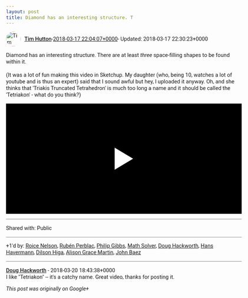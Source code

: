 ```yaml
---
layout: post
title: Diamond has an interesting structure. T
---
```


<html><head><meta charset="utf-8"><title>Diamond has an interesting structure. There are at least &lt;i&gt;three&lt;/i&gt; space-f...</title><style>body {font: 11pt Roboto, Arial, sans-serif; max-width: 640px; margin: 24px;}.author-photo {border-radius: 50%; margin-right: 10px; width: 40px;}.author {font-weight: 500;}.main-content {margin: 15px 0 15px;}.post-title {font-weight: bold;}.location {display: block; margin-top: 15px;}.location img {float: left; margin-right: 5px; width: 20px;}.media-link {display: inline-block; max-width: 100%; vertical-align: top;}.media-link p {margin-top: 5px; max-height: 4em; overflow: scroll;}.media {max-height: 100vh; max-width: 100%;}.video-placeholder {background: black; display: flex; height: 300px; max-width: 100%; width: 640px;}.play-icon {border-bottom: 30px solid transparent; border-left: 50px solid white; border-top: 30px solid transparent; color: white; margin: auto;}.album {max-height: 800px; overflow: scroll; width: calc(100vw - 48px);}.album .media-link {margin-right: 5px; max-width: 250px;}.album .media {max-height: 250px;}.link-embed {border-top: 1px solid lightgrey; display: block; margin-top: 20px;}.link-embed img {max-width: 100%;}.inline-link-embed {display: block;}.inline-link-embed img {vertical-align: middle;}.link-title {display: inline-block; font-size: medium; font-weight: 300; padding-left: 1em;}.reshare-attribution {display: block; font-weight: bold; margin-bottom: 10px;}.poll-image {margin-bottom: 5px; max-height: 300px; max-width: 500px;}.poll-choice {align-items: center; display: flex; margin-bottom: 5px; max-width: 500px;}.poll-choice-percentage {background-color: lightblue; height: 100%; left: 0; position: absolute; z-index: -1;}.poll-choice-selected {margin-right: 5px;}.poll-choice-results {border: 1px solid lightgray; border-radius: 5px; display: flex; line-height: 40px; overflow: hidden; padding: 0 8px; position: relative;}.poll-choice-results, .poll-choice-description {flex-grow: 1; margin-right: 10px;}.poll-choice-image {width: 100%;}.poll-choice-image, .poll-choice-image img {max-height: 40px; max-width: 100px;}.poll-choice-votes {max-height: 100px; overflow: auto;}.plus-entity-embed {color: black; display: block; text-decoration: none;}.plus-entity-embed-cover-photo {max-height: 300px; max-width: 100%;}.plus-entity-embed-info {padding: 0 1em 1em;}.plus-entity-embed-info h2 {font-weight: 500; margin: 10px 0;}.plus-entity-embed-info p {font-size: small; margin: 0;}.collection-owner-avatar {border-radius: 50%; border: 2px solid white; height: 40px; margin-top: -22px;}.visibility {padding: 1em 0; border-top: 1px solid grey;}.post-activity {padding: 1em 0; border-top: 1px solid grey;}.comments {border-top: 1px solid gray; padding-top: 1em;}.comment + .comment {margin-top: 1em;}.comment .media-link, .comment .inline-link-embed {margin-top: 5px;}</style></head><body><div style="margin-bottom:1em;"><div style="display:flex; align-items:center"><img class="author-photo" src="https://lh4.googleusercontent.com/-epo4ZZKNqEw/AAAAAAAAAAI/AAAAAAAAVSU/qu3LpcHEnoQ/s64-c/photo.jpg" alt="Tim Hutton"><a href="https://plus.google.com/+TimHutton" target="_blank" class="author">Tim Hutton</a> - <a target="_blank" href="https://plus.google.com/+TimHutton/posts/guVBfc6z1vB">2018-03-17 22:04:07+0000</a><span> - Updated: 2018-03-17 22:30:23+0000</span></div><div class="main-content">Diamond has an interesting structure. There are at least <i>three</i> space-filling shapes to be found within it.<br><br>(It was a lot of fun making this video in Sketchup. My daughter (who, being 10, watches a lot of youtube and is thus an expert) said that I sound awful but hey, I uploaded it anyway. Oh, and she thinks that &#39;Triakis Truncated Tetrahedron&#39; is much too long a name and it should be called the &#39;Tetriakon&#39; - what do you think?) </div><a href="https://www.youtube.com/watch?v=ZJJkJDb6N6w" target="_blank" class="media-link"><div class="video-placeholder" title="Video"><span class="play-icon"></span></div></a></div><div class="visibility">Shared with: Public</div><div class="post-activity"><div class="plus-oners">+1'd by: <a href="https://plus.google.com/+RoiceNelson">Roice Nelson</a>, <a href="https://plus.google.com/+RubénPerblac">Rubén Perblac</a>, <a href="https://plus.google.com/109950732766352929935">Philip Gibbs</a>, <a href="https://plus.google.com/+MathSolverAll">Math Solver</a>, <a href="https://plus.google.com/111750881748363551870">Doug Hackworth</a>, <a href="https://plus.google.com/101745241027004457169">Hans Havermann</a>, <a href="https://plus.google.com/+DilsonHiga">Dilson Higa</a>, <a href="https://plus.google.com/118320887831309218676">Alison Grace Martin</a>, <a href="https://plus.google.com/+johncbaez999">John Baez</a></div></div><div class="comments"><div class="comment"><a target="_blank" href="https://plus.google.com/111750881748363551870" class="author">Doug Hackworth</a><span class="time"> - 2018-03-20 18:43:38+0000</span><div class="comment-content">I like &quot;Tetriakon&quot; -- it&#39;s a catchy name.  Great video, thanks for posting it.</div></div></div></body></html>

<i>This post was originally on Google+</i>